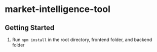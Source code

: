 # market-intelligence-tool
## Getting Started
1) Run `npm install` in the root directory, frontend folder, and backend folder
